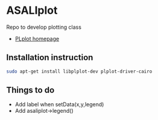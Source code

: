 # ASALIplot
Repo to develop plotting class

* [PLplot homepage](http://plplot.sourceforge.net/)


## Installation instruction

```bash
sudo apt-get install libplplot-dev plplot-driver-cairo
```

## Things to do
* Add label when setData(x,y,legend)
* Add asaliplot->legend()